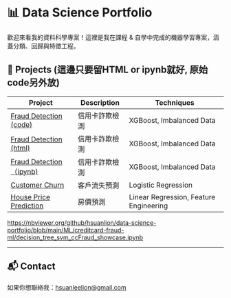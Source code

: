 # 📊 Data Science Portfolio

歡迎來看我的資料科學專案！這裡是我在課程 & 自學中完成的機器學習專案，涵蓋分類、回歸與特徵工程。

## 🔷 Projects (這邊只要留HTML or ipynb就好, 原始code另外放)

| Project | Description | Techniques |
|---------|-------------|------------|
| [Fraud Detection (code)](./ML/creditcard-fraud-ml/) | 信用卡詐欺檢測 | XGBoost, Imbalanced Data |
| [Fraud Detection (html)](https://hsuanlion.github.io/data-science-portfolio/ML/creditcard-fraud-ml/decision_tree_svm_ccFraud_showcase.html) | 信用卡詐欺檢測 | XGBoost, Imbalanced Data |
| [Fraud Detection（ipynb)](https://nbviewer.org/github/hsuanlion/data-science-portfolio/blob/main/ML/creditcard-fraud-ml/decision_tree_svm_ccFraud_showcase.ipynb) | 信用卡詐欺檢測 | XGBoost, Imbalanced Data |
| [Customer Churn](./ML_Project_2_Logistic_Regression_Churn) | 客戶流失預測 | Logistic Regression |
| [House Price Prediction](./ML_Project_3_Regression_House_Price) | 房價預測 | Linear Regression, Feature Engineering |
https://nbviewer.org/github/hsuanlion/data-science-portfolio/blob/main/ML/creditcard-fraud-ml/decision_tree_svm_ccFraud_showcase.ipynb

---
## 📬 Contact
如果你想聯絡我：<hsuanleelion@gmail.com>